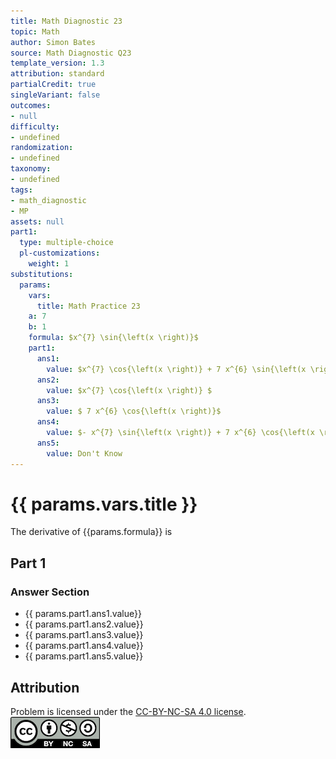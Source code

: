 ```yaml
---
title: Math Diagnostic 23
topic: Math
author: Simon Bates
source: Math Diagnostic Q23
template_version: 1.3
attribution: standard
partialCredit: true
singleVariant: false
outcomes:
- null
difficulty:
- undefined
randomization:
- undefined
taxonomy:
- undefined
tags:
- math_diagnostic
- MP
assets: null
part1:
  type: multiple-choice
  pl-customizations:
    weight: 1
substitutions:
  params:
    vars:
      title: Math Practice 23
    a: 7
    b: 1
    formula: $x^{7} \sin{\left(x \right)}$
    part1:
      ans1:
        value: $x^{7} \cos{\left(x \right)} + 7 x^{6} \sin{\left(x \right)}$
      ans2:
        value: $x^{7} \cos{\left(x \right)} $
      ans3:
        value: $ 7 x^{6} \cos{\left(x \right)}$
      ans4:
        value: $- x^{7} \sin{\left(x \right)} + 7 x^{6} \cos{\left(x \right)}$
      ans5:
        value: Don't Know
---
```

# {{ params.vars.title }}
The derivative of {{params.formula}} is

## Part 1

### Answer Section

- {{ params.part1.ans1.value}}
- {{ params.part1.ans2.value}}
- {{ params.part1.ans3.value}}
- {{ params.part1.ans4.value}}
- {{ params.part1.ans5.value}}

## Attribution

Problem is licensed under the [CC-BY-NC-SA 4.0 license](https://creativecommons.org/licenses/by-nc-sa/4.0/).<br> ![The Creative Commons 4.0 license requiring attribution-BY, non-commercial-NC, and share-alike-SA license.](https://raw.githubusercontent.com/firasm/bits/master/by-nc-sa.png)